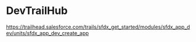 # DevTrailHub
https://trailhead.salesforce.com/trails/sfdx_get_started/modules/sfdx_app_dev/units/sfdx_app_dev_create_app
